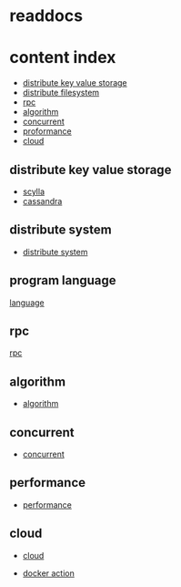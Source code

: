 # readdocs

# content index

* [distribute key value storage](#dkv)
* [distribute filesystem](#dfs)
* [rpc](#rpc)
* [algorithm](#algorithm)
* [concurrent](#concurrent)
* [proformance](#proformance)
* [cloud](#cloud)

<a name="dkv"> </a>

## distribute key value storage

* [scylla](/scylla/README.md)
* [cassandra](/cassandra/README.md)

<a name="dfs"> </a>

## distribute system

* [distribute system](/distribute-system/README.md)

<a name="cpp"> </a>

## program language

[language](/language/README.md)

<a name="rpc"> </a>

## rpc

[rpc](/rpc/README.md)

<a name="algorithm"> </a>

## algorithm

* [algorithm](/algorithm/README.md)

<a name="concurrent"> </a>

## concurrent

* [concurrent](/concurrent/README.md)

<a name="proformance"> </a>

## performance

* [performance](/performance/README.md)

<a name="cloud"> </a>

## cloud

* [cloud](/cloud/README.md)

* [docker action](/cloud/Docker-inaction.pdf)


